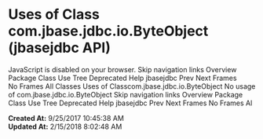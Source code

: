 # Uses of Class com.jbase.jdbc.io.ByteObject (jbasejdbc   API)

JavaScript is disabled on your browser. Skip navigation links Overview Package Class Use Tree Deprecated Help jbasejdbc Prev Next Frames No Frames All Classes Uses of Classcom.jbase.jdbc.io.ByteObject No usage of com.jbase.jdbc.io.ByteObject Skip navigation links Overview Package Class Use Tree Deprecated Help jbasejdbc Prev Next Frames No Frames Al  

**Created At:** 9/25/2017 10:45:38 AM  
**Updated At:** 2/15/2018 8:02:48 AM  

